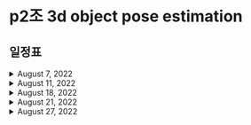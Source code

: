 # p2조 3d object pose estimation

## 일정표

<details>
<summary>August 7, 2022</summary>
<div markdown="1">
<strong>< 세미나 OT ></strong> <br>
- 종강 후 어떤 모습이면 되겠는지<br>
- 왜 Pose Estimation 인가<br>
</div>
</details>

<details>
<summary>August 11, 2022</summary>
<div markdown="2">
<strong>< 1주차 ></strong> <br>
- 팀 노션 페이지 생성<br>
- 진도 공유하기로 함<br>
- 정기 비대면 모임 정함<br>
</div>
</details>

<details>
<summary>August 18, 2022</summary>
<div markdown="3">
<strong>< 2주차 ></strong> <br>
- Point Cloud 개념 및 연구 방향 발표<br>
- PointNet, VoxelNet, SECOND, PointPillars 논문 초록 확인
</div>
</details>

<details>
<summary>August 21, 2022</summary>
<div markdown="4">
<strong>< 세미나 ></strong> <br>
- 본 프로젝트 전 토이프로젝트 <O,X 맞추기 딥러닝> 제시<br>
- Pose CNN 사용법에 대한 학습 권장 <br>
</div>
</details>

<details>
<summary>August 27, 2022</summary>
<div markdown="5">
<strong>< 3주차 ></strong> <br>

</div>
</details>
